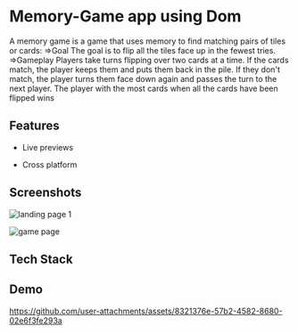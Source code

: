 
# Memory-Game app using Dom
A memory game is a game that uses memory to find matching pairs of tiles or cards: 
=>Goal
The goal is to flip all the tiles face up in the fewest tries. 
=>Gameplay
Players take turns flipping over two cards at a time. If the cards match, the player keeps them and puts them back in the pile. If they don't match, the player turns them face down again and passes the turn to the next player. The player with the most cards when all the cards have been flipped wins


## Features


- Live previews

- Cross platform


## Screenshots

![landing page 1](https://github.com/user-attachments/assets/fecb9e39-9d7f-4733-80c0-ed2185591431)

![game page](https://github.com/user-attachments/assets/38063cf7-826f-4899-9abd-86d2ec55a007)

## Tech Stack


## Demo

https://github.com/user-attachments/assets/8321376e-57b2-4582-8680-02e6f3fe293a

